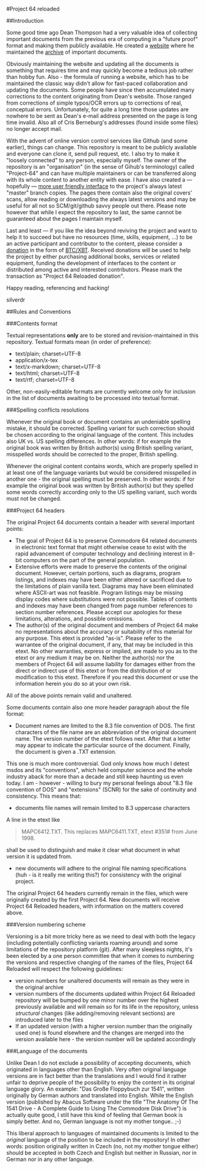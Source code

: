 #Project 64 reloaded

##Introduction

Some good time ago Dean Thompson had a very valuable idea of collecting important documents from the previous era of computing in a "future proof" format and making them publicly available. He created a [website](http://project64.c64.org/) where he maintained the [archive](http://project64.c64.org/archive.htm) of important documents.

Obviously maintaining the website and updating all the documents is something that requires time and may quickly become a tedious job rather than hobby fun. Also - the formula of running a website, which has to be maintained the classic way didn't allow for fast-paced collaboration and updating the documents. Some people have since then accumulated many corrections to the content originating from Dean's website. Those ranged from corrections of simple typos/OCR errors up to corrections of real, conceptual errors. Unfortunately, for quite a long time those updates are nowhere to be sent as Dean's e-mail address presented on the page is long time invalid. Also all of Cris Berneburg's addresses (found inside some files) no longer accept mail.

With the advent of online version control services like Github (and some earlier), things can change. This repository is meant to be publicly available and everyone can clone it, send pull request, etc. I also try to make it "loosely connected" to any person, especially myself. The owner of the repository is an "organisation" (in the sense of Gihub's terminology) called "Project-64" and can have multiple maintainers or can be transferred along with its whole content to another entity with ease. I have also created a — hopefully — [more user friendly interface](http://e4aws.silverdr.com/project64/) to the project's always latest "master" branch copies. The pages there contain also the original covers' scans, allow reading or downloading the always latest versions and may be useful for all not so SCM/git/github savvy people out there. Please note however that while I expect the repository to last, the same cannot be guaranteed about the pages I maintain myself.

Last and least — if you like the idea beyond reviving the project and want to help it to succeed but have no resources (time, skills, equipment, ...) to be an active participant and contributor to the content, please consider a [donation](http://e4aws.silverdr.com/resources/bitcoin/QRproject64donation.png) in the form of [BTC/XBT](http://bitcoin.org/). Received donations will be used to help the project by either purchasing additional books, services or related equipment, funding the development of interfaces to the content or distributed among active and interested contributors. Please mark the transaction as "Project 64 Reloaded donation".

Happy reading, referencing and hacking!

silverdr


##Rules and Conventions

###Contents format

Textual representations **only** are to be stored and revision-maintained in this repository. Textual formats mean (in order of preference):
* text/plain; charset=UTF-8
* application/x-tex
* text/x-markdown; charset=UTF-8
* text/html; charset=UTF-8
* text/rtf; charset=UTF-8

Other, non-easily-editable formats are currently welcome only for inclusion in the list of documents awaiting to be processed into textual format.


###Spelling conflicts resolutions

Whenever the original book or document contains an undeniable spelling mistake, it should be corrected. Spelling variant for such correction should be chosen according to the original language of the content. This includes also UK vs. US spelling differences. In other words: if for example the original book was written by British author(s) using British spelling variant, misspelled words should be corrected to the proper, British spelling.

Whenever the original content contains words, which are properly spelled in at least one of the language variants but would be considered misspelled in another one - the original spelling must be preserved. In other words: if for example the original book was written by British author(s) but they spelled some words correctly according only to the US spelling variant, such words must not be changed.


###Project 64 headers

The original Project 64 documents contain a header with several important points:

* The goal of Project 64 is to preserve Commodore 64 related documents in electronic text format that might otherwise cease to exist with the rapid advancement of computer technology and declining interest in 8-bit computers on the part of the general population.
* Extensive efforts were made to preserve the contents of the original document.  However, certain portions, such as diagrams, program listings, and indexes may have been either altered or sacrificed due to the limitations of plain vanilla text.  Diagrams may have been eliminated where ASCII-art was not feasible.  Program listings may be missing display codes where substitutions were not possible.  Tables of contents and indexes may have been changed from page number references to section number references. Please accept our apologies for these limitations, alterations, and possible omissions.
* The author(s) of the original document and members of Project 64 make no representations about the accuracy or suitability of this material for any purpose. This etext is provided "as-is". Please refer to the warrantee of the original document, if any, that may be included in this etext. No other warranties, express or implied, are made to you as to the etext or any medium it may be on. Neither the author(s) nor the members of Project 64 will assume liability for damages either from the direct or indirect use of this etext or from the distribution of or modification to this etext. Therefore if you read this document or use the information herein you do so at your own risk.

All of the above points remain valid and unaltered.

Some documents contain also one more header paragraph about the file format:

* Document names are limited to the 8.3 file convention of DOS. The first characters of the file name are an abbreviation of the original document name. The version number of the etext follows next. After that a letter may appear to indicate the particular source of the document. Finally, the document is given a .TXT extension.

This one is much more controversial.  God only knows how much I detest msdos and its "conventions",  which held computer science and the whole industry aback for more than a decade and still keep haunting us even today. I am - however - willing to bury my personal feelings about "8.3 file convention of DOS" and "extensions" (SCNR) for the sake of continuity and consistency. This means that:

* documents file names will remain limited to 8.3 uppercase characters

A line in the etext like
>MAPC6412.TXT. This replaces MAPC6411.TXT, etext #351# from June 1998.

shall be used to distinguish and make it clear what document in what version it is updated from.

* new documents will adhere to the original file naming specifications (huh - is it really me writing this?) for consistency with the original project.

The original Project 64 headers currently remain in the files, which were originally created by the first Project 64. New documents will receive Project 64 Reloaded headers, with information on the matters covered above.

###Version numbering scheme

Versioning is a bit more tricky here as we need to deal with both the legacy (including potentially conflicting variants roaming around) and some limitations of the repository platform (git). After many sleepless nights, it's been elected by a one person committee that when it comes to numbering the versions and respective changing of the names of the files, Project 64 Reloaded will respect the following guidelines:

* version numbers for unaltered documents will remain as they were in the original archive
* version numbers of the documents updated within Project 64 Reloaded repository will be bumped by one minor number over the highest previously available and will remain so for its life in the repository, unless *structural* changes (like adding/removing relevant sections) are introduced later to the files
* If an updated version (with a higher version number than the originally used one) is found elsewhere and the changes are merged into the version available here - the version number will be updated accordingly


###Language of the documents

Unlike Dean I do not exclude a possibility of accepting documents, which originated in languages other than English. Very often original language versions are in fact better than the translations and I would find it rather unfair to deprive people of the possibility to enjoy the content in its original language glory. An example: "Das Große Floppybuch zur 1541", written originally by German authors and translated into English. While the English version (published by Abacus Software under the title "The Anatomy Of The 1541 Drive - A Complete Guide to Using The Commodore Disk Drive") is actually quite good, I still have this kind of feeling that German book is simply better. And no, German language is not my mother tongue.. ;-)

This liberal approach to languages of maintained documents is limited to the *original* language of the position to be included in the repository! In other words: position originally written in Czech (no, not my mother tongue either) should be accepted in both Czech and English but neither in Russian, nor in German nor in any other language.